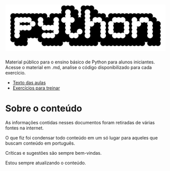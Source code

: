 # ![logo](Guia/arquivos/images/2560px-Python_logo_1990s.svg.png)
Material público para o ensino básico de Python para alunos iniciantes. Acesse o material em .md, analise o código disponibilizado para cada exercício.

- [Texto das aulas](aulas-md)
- [Exercícios para treinar](exercicios)

# Sobre o conteúdo
<p>As informações contidas nesses documentos foram retiradas de várias fontes na internet.</p>
<p>O que fiz foi condensar todo conteúdo em um só lugar para aqueles que buscam conteúdo em português.</p>
<p>Críticas e sugestões são sempre bem-vindas.</p>
<p>Estou sempre atualizando o conteúdo.</p>
